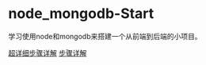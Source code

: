 # node_mongodb-Start

学习使用node和mongodb来搭建一个从前端到后端的小项目。

[超详细步骤详解](https://www.jianshu.com/p/e4ae09c0dc14)
[步骤详解]()